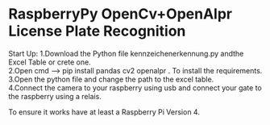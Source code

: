 # RaspberryPy OpenCv+OpenAlpr License Plate Recognition

Start Up: 1.Download the Python file kennzeichenerkennung.py andthe Excel Table or crete one.<br>
          2.Open cmd --> pip install pandas cv2 openalpr . To install the requirements.<br>
          3.Open the python file and change the path to the excel table.<br>
          4.Connect the camera to your raspberry using usb and connect your gate to the raspberry using a relais.<br>

To ensure it works have at least a Raspberry Pi Version 4.
